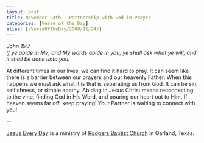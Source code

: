 ```yaml
---
layout: post
title: November 24th - Partnership with God in Prayer
categories: [Verse of the Day]
alias: [/VerseOfTheDay/2008/11/24/]
---
```


_John 15:7  
If ye abide in Me, and My words abide in you, ye shall ask what ye
will, and it shall be done unto you._

At different times in our lives, we can find it hard to pray. It
can seem like there is a barrier between our prayers and our heavenly
Father. When this happens we must ask what it is that is separating us
from God. It can be sin, selfishness, or simple apathy. Abiding in
Jesus Christ means reconnecting to the vine, finding God in His Word,
and pouring our heart out to Him. If heaven seems far off, keep
praying! Your Partner is waiting to connect with you!

 --

<a href=http://jesuseveryday.net>Jesus Every Day</a> is a ministry of <a href=http://rodgersbaptist.net>Rodgers Baptist Church</a> in Garland, Texas.
